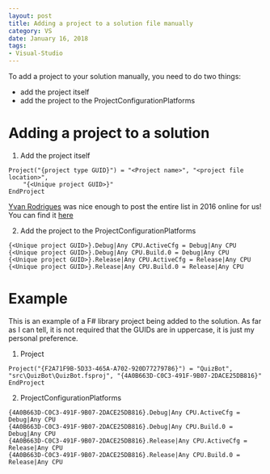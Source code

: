 ```yaml
---
layout: post
title: Adding a project to a solution file manually
category: VS
date: January 16, 2018
tags:
- Visual-Studio
---
```


To add a project to your solution manually, you need to do two things:
* add the project itself
* add the project to the ProjectConfigurationPlatforms

<!--more-->

# Adding a project to a solution 

1. Add the project itself

```
Project("{project type GUID}") = "<Project name>", "<project file location>", 
    "{<Unique project GUID>}"
EndProject
```

[Yvan Rodrigues](https://www.codeproject.com/script/Membership/View.aspx?mid=1740717) was nice enough to post the entire list in 2016 online for us!
You can find it [here](https://www.codeproject.com/Reference/720512/List-of-Visual-Studio-Project-Type-GUIDs)

2. Add the project to the ProjectConfigurationPlatforms

```
{<Unique project GUID>}.Debug|Any CPU.ActiveCfg = Debug|Any CPU
{<Unique project GUID>}.Debug|Any CPU.Build.0 = Debug|Any CPU
{<Unique project GUID>}.Release|Any CPU.ActiveCfg = Release|Any CPU
{<Unique project GUID>}.Release|Any CPU.Build.0 = Release|Any CPU
```

# Example

This is an example of a F# library project being added to the solution.
As far as I can tell, it is not required that the GUIDs are in uppercase, it is just my personal preference.

1. Project
```
Project("{F2A71F9B-5D33-465A-A702-920D77279786}") = "QuizBot", "src\QuizBot\QuizBot.fsproj", "{4A0B663D-C0C3-491F-9B07-2DACE25DB816}"
EndProject
```

2. ProjectConfigurationPlatforms
```
{4A0B663D-C0C3-491F-9B07-2DACE25DB816}.Debug|Any CPU.ActiveCfg = Debug|Any CPU
{4A0B663D-C0C3-491F-9B07-2DACE25DB816}.Debug|Any CPU.Build.0 = Debug|Any CPU
{4A0B663D-C0C3-491F-9B07-2DACE25DB816}.Release|Any CPU.ActiveCfg = Release|Any CPU
{4A0B663D-C0C3-491F-9B07-2DACE25DB816}.Release|Any CPU.Build.0 = Release|Any CPU
```